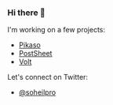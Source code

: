 ### Hi there 👋

I'm working on a few projects:

* [Pikaso](https://pikaso.me)
* [PostSheet](https://postsheet.com)
* [Volt](https://volt.fm)

Let's connect on Twitter:
* [@soheilpro](https://twitter.com/soheilpro)
